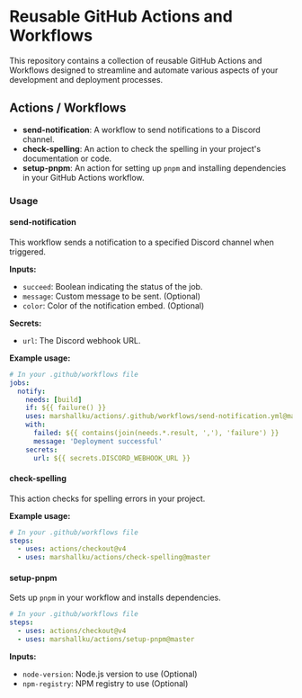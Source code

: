 # Reusable GitHub Actions and Workflows

This repository contains a collection of reusable GitHub Actions and Workflows designed to streamline and automate various aspects of your development and deployment processes.

## Actions / Workflows

- **send-notification**: A workflow to send notifications to a Discord channel.
- **check-spelling**: An action to check the spelling in your project's documentation or code.
- **setup-pnpm**: An action for setting up `pnpm` and installing dependencies in your GitHub Actions workflow.

### Usage

#### send-notification

This workflow sends a notification to a specified Discord channel when triggered.

**Inputs:**

- `succeed`: Boolean indicating the status of the job.
- `message`: Custom message to be sent. (Optional)
- `color`: Color of the notification embed. (Optional)

**Secrets:**

- `url`: The Discord webhook URL.

**Example usage:**

```yml
# In your .github/workflows file
jobs:
  notify:
    needs: [build]
    if: ${{ failure() }}
    uses: marshallku/actions/.github/workflows/send-notification.yml@master
    with:
      failed: ${{ contains(join(needs.*.result, ','), 'failure') }}
      message: 'Deployment successful'
    secrets:
      url: ${{ secrets.DISCORD_WEBHOOK_URL }}
```

#### check-spelling

This action checks for spelling errors in your project.

**Example usage:**

```yml
# In your .github/workflows file
steps:
  - uses: actions/checkout@v4
  - uses: marshallku/actions/check-spelling@master
```

#### setup-pnpm

Sets up `pnpm` in your workflow and installs dependencies.

```yml
# In your .github/workflows file
steps:
  - uses: actions/checkout@v4
  - uses: marshallku/actions/setup-pnpm@master
```

**Inputs:**

- `node-version`: Node.js version to use (Optional)
- `npm-registry`: NPM registry to use (Optional)
